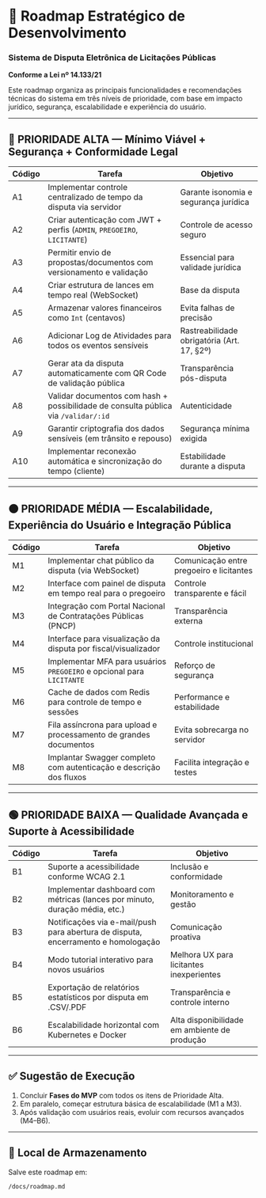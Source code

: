 # 📍 Roadmap Estratégico de Desenvolvimento  
### Sistema de Disputa Eletrônica de Licitações Públicas  
**Conforme a Lei nº 14.133/21**

Este roadmap organiza as principais funcionalidades e recomendações técnicas do sistema em três níveis de prioridade, com base em impacto jurídico, segurança, escalabilidade e experiência do usuário.

---

## 🔴 PRIORIDADE ALTA — Mínimo Viável + Segurança + Conformidade Legal

| Código | Tarefa | Objetivo |
|--------|--------|----------|
| A1 | Implementar controle centralizado de tempo da disputa via servidor | Garante isonomia e segurança jurídica |
| A2 | Criar autenticação com JWT + perfis (`ADMIN`, `PREGOEIRO`, `LICITANTE`) | Controle de acesso seguro |
| A3 | Permitir envio de propostas/documentos com versionamento e validação | Essencial para validade jurídica |
| A4 | Criar estrutura de lances em tempo real (WebSocket) | Base da disputa |
| A5 | Armazenar valores financeiros como `Int` (centavos) | Evita falhas de precisão |
| A6 | Adicionar Log de Atividades para todos os eventos sensíveis | Rastreabilidade obrigatória (Art. 17, §2º) |
| A7 | Gerar ata da disputa automaticamente com QR Code de validação pública | Transparência pós-disputa |
| A8 | Validar documentos com hash + possibilidade de consulta pública via `/validar/:id` | Autenticidade |
| A9 | Garantir criptografia dos dados sensíveis (em trânsito e repouso) | Segurança mínima exigida |
| A10 | Implementar reconexão automática e sincronização do tempo (cliente) | Estabilidade durante a disputa |

---

## 🟠 PRIORIDADE MÉDIA — Escalabilidade, Experiência do Usuário e Integração Pública

| Código | Tarefa | Objetivo |
|--------|--------|----------|
| M1 | Implementar chat público da disputa (via WebSocket) | Comunicação entre pregoeiro e licitantes |
| M2 | Interface com painel de disputa em tempo real para o pregoeiro | Controle transparente e fácil |
| M3 | Integração com Portal Nacional de Contratações Públicas (PNCP) | Transparência externa |
| M4 | Interface para visualização da disputa por fiscal/visualizador | Controle institucional |
| M5 | Implementar MFA para usuários `PREGOEIRO` e opcional para `LICITANTE` | Reforço de segurança |
| M6 | Cache de dados com Redis para controle de tempo e sessões | Performance e estabilidade |
| M7 | Fila assíncrona para upload e processamento de grandes documentos | Evita sobrecarga no servidor |
| M8 | Implantar Swagger completo com autenticação e descrição dos fluxos | Facilita integração e testes |

---

## 🟢 PRIORIDADE BAIXA — Qualidade Avançada e Suporte à Acessibilidade

| Código | Tarefa | Objetivo |
|--------|--------|----------|
| B1 | Suporte a acessibilidade conforme WCAG 2.1 | Inclusão e conformidade |
| B2 | Implementar dashboard com métricas (lances por minuto, duração média, etc.) | Monitoramento e gestão |
| B3 | Notificações via e-mail/push para abertura de disputa, encerramento e homologação | Comunicação proativa |
| B4 | Modo tutorial interativo para novos usuários | Melhora UX para licitantes inexperientes |
| B5 | Exportação de relatórios estatísticos por disputa em .CSV/.PDF | Transparência e controle interno |
| B6 | Escalabilidade horizontal com Kubernetes e Docker | Alta disponibilidade em ambiente de produção |

---

## ✅ Sugestão de Execução

1. Concluir **Fases do MVP** com todos os itens de Prioridade Alta.
2. Em paralelo, começar estrutura básica de escalabilidade (M1 a M3).
3. Após validação com usuários reais, evoluir com recursos avançados (M4–B6).

---

## 📁 Local de Armazenamento

Salve este roadmap em:  
```text
/docs/roadmap.md
